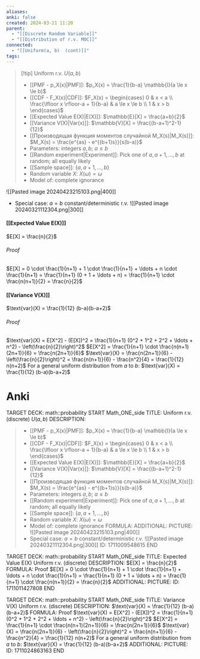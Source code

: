 ```yaml
---
aliases: 
anki: false
created: 2024-03-21 11:20
parent:
  - "[[Discrete Random Variable]]"
  - "[[Distribution of r.v. MOC]]"
connected:
  - "[[Uniform(a, b)  (cont)]]"
tags: 
---
```


> [!tip] Uniform r.v. $U(a, b)$
> - [[PMF - p_X(x)|PMF]]: $p_X(x) = \frac{1}{b-a} \mathbb{I}(a \le x \le b)$
> - [[CDF - F_X(x)|CDF]]: $F_X(x) = \begin{cases} 0 & x < a \\ \frac{\lfloor x \rfloor-a + 1}{b-a} & a \le x \le b \\ 1 & x > b \end{cases}$
> - [[Expected Value E(X)|E(X)]]: $\mathbb{E}[X] = \frac{a+b}{2}$
> - [[Variance V(X)|Var(x)]]: $\mathbb{V}[X] = \frac{(b-a+1)^2-1}{12}$
> - [[Производящая функция моментов случайной M_X(s)|M_X(s)]]: $M_X(s) = \frac{e^{as} - e^{(b+1)s}}{s(b-a)}$  
> - Parameters: integers $a, b$; $a \leq b$
> - [[Random experiment|Experiment]]: Pick one of $a, a + 1, \ldots, b$ at random; all equally likely
> - [[Sample space]]: $\{a, a + 1, \ldots, b\}$
> - Random variable $X$: $X(\omega) = \omega$
> - Model of: complete ignorance


![[Pasted image 20240423215103.png|400]]


- Special case: $a = b$ constant/deterministic r.v.
![[Pasted image 20240321112304.png|300]]


#### [[Expected Value E(X)]]
$E[X] = \frac{n}{2}$
###### Proof
$E[X] = 0 \cdot \frac{1}{n+1} + 1 \cdot \frac{1}{n+1} + \ldots + n \cdot \frac{1}{n+1} = \frac{1}{n+1} (0 + 1 + \ldots + n) = \frac{1}{n+1} \cdot \frac{n(n+1)}{2} = \frac{n}{2}$

#### [[Variance V(X)]]
$\text{var}(X) = \frac{1}{12} (b-a)(b-a+2)$

###### Proof
$\text{var}(X) = E[X^2] - (E[X])^2 = \frac{1}{n+1} (0^2 + 1^2 + 2^2 + \ldots + n^2) - \left(\frac{n}{2}\right)^2$
$E[X^2] = \frac{1}{n+1} \cdot \frac{n(n+1)(2n+1)}{6} = \frac{n(2n+1)}{6}$
$\text{var}(X) = \frac{n(2n+1)}{6} - \left(\frac{n}{2}\right)^2 = \frac{n(n+1)}{6} - \frac{n^2}{4} = \frac{1}{12} n(n+2)$
For a general uniform distribution from $a$ to $b$:
$\text{var}(X) = \frac{1}{12} (b-a)(b-a+2)$



# Anki
TARGET DECK: math::probability
START
Math_ONE_side
TITLE: Uniform r.v. (discrete) $U(a, b)$
DESCRIPTION: 
> - [[PMF - p_X(x)|PMF]]: $p_X(x) = \frac{1}{b-a} \mathbb{I}(a \le x \le b)$
> - [[CDF - F_X(x)|CDF]]: $F_X(x) = \begin{cases} 0 & x < a \\ \frac{\lfloor x \rfloor-a + 1}{b-a} & a \le x \le b \\ 1 & x > b \end{cases}$
> - [[Expected Value E(X)|E(X)]]: $\mathbb{E}[X] = \frac{a+b}{2}$
> - [[Variance V(X)|Var(x)]]: $\mathbb{V}[X] = \frac{(b-a+1)^2-1}{12}$
> - [[Производящая функция моментов случайной M_X(s)|M_X(s)]]: $M_X(s) = \frac{e^{as} - e^{(b+1)s}}{s(b-a)}$  
> - Parameters: integers $a, b$; $a \leq b$
> - [[Random experiment|Experiment]]: Pick one of $a, a + 1, \ldots, b$ at random; all equally likely
> - [[Sample space]]: $\{a, a + 1, \ldots, b\}$
> - Random variable $X$: $X(\omega) = \omega$
> - Model of: complete ignorance
FORMULA: 
ADDITIONAL:
PICTURE:
> ![[Pasted image 20240423215103.png|400]]
> - Special case: $a = b$ constant/deterministic r.v.
> ![[Pasted image 20240321112304.png|300]]
ID: 1711009548615
END

TARGET DECK: math::probability 
START
Math_ONE_side
TITLE: Expected Value E(X) Uniform r.v. (discrete)
DESCRIPTION: $E[X] = \frac{n}{2}$
FORMULA: Proof
$E[X] = 0 \cdot \frac{1}{n+1} + 1 \cdot \frac{1}{n+1} + \ldots + n \cdot \frac{1}{n+1} = \frac{1}{n+1} (0 + 1 + \ldots + n) = \frac{1}{n+1} \cdot \frac{n(n+1)}{2} = \frac{n}{2}$
ADDITIONAL:
PICTURE:
ID: 1711011427808
END

TARGET DECK: math::probability 
START
Math_ONE_side
TITLE: Variance V(X) Uniform r.v. (discrete)
DESCRIPTION: $\text{var}(X) = \frac{1}{12} (b-a)(b-a+2)$
FORMULA: Proof
$\text{var}(X) = E[X^2] - (E[X])^2 = \frac{1}{n+1} (0^2 + 1^2 + 2^2 + \ldots + n^2) - \left(\frac{n}{2}\right)^2$
$E[X^2] = \frac{1}{n+1} \cdot \frac{n(n+1)(2n+1)}{6} = \frac{n(2n+1)}{6}$
$\text{var}(X) = \frac{n(2n+1)}{6} - \left(\frac{n}{2}\right)^2 = \frac{n(n+1)}{6} - \frac{n^2}{4} = \frac{1}{12} n(n+2)$
For a general uniform distribution from $a$ to $b$:
$\text{var}(X) = \frac{1}{12} (b-a)(b-a+2)$
ADDITIONAL:
PICTURE:
ID: 1711024863163
END